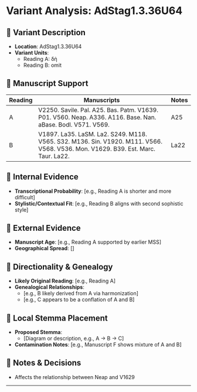 # Variant Analysis: AdStag1.3.36U64

## 📌 Variant Description
- **Location**: AdStag1.3.36U64
- **Variant Units**: 
  - Reading A: δὴ
  - Reading B: omit

## 🧬 Manuscript Support
| Reading | Manuscripts | Notes |
|--------|-------------|-------|
| A      | V2250. Savile. Pal. A25. Bas. Patm. V1639. P01. V560. Neap. A336. A116. Base. Nan. aBase. Bodl. V571. V569. | A25  |
| B      | V1897. La35. LaSM. La2. S249. M118. V565. S32. M136. Sin. V1920. M111. V566. V568. V536. Mon. V1629. B39. Est. Marc. Taur. La22.    | La22 |

## 🧠 Internal Evidence
- **Transcriptional Probability**: [e.g., Reading A is shorter and more difficult]
- **Stylistic/Contextual Fit**: [e.g., Reading B aligns with second sophistic style]

## 🧭 External Evidence
- **Manuscript Age**: [e.g., Reading A supported by earlier MSS]
- **Geographical Spread**: []

## 🔄 Directionality & Genealogy
- **Likely Original Reading**: [e.g., Reading A]
- **Genealogical Relationships**:
  - [e.g., B likely derived from A via harmonization]
  - [e.g., C appears to be a conflation of A and B]

## 🌿 Local Stemma Placement
- **Proposed Stemma**:
  - [Diagram or description, e.g., A → B → C]
- **Contamination Notes**: [e.g., Manuscript F shows mixture of A and B]

## 📝 Notes & Decisions
- Affects the relationship between Neap and V1629

---
